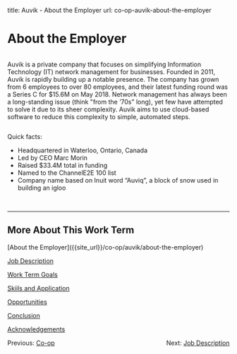 title: Auvik - About the Employer
url: co-op-auvik-about-the-employer

<h1 class="u-lead center">About the Employer</h1>

<img class="left-aligned" src="{{ url_for('static', filename='images/auvik/logo.png') }}" alt="">

Auvik is a private company that focuses on simplifying Information Technology (IT) network management for businesses. Founded in 2011, Auvik is rapidly building up a notable presence. The company has grown from 6 employees to over 80 employees, and their latest funding round was a Series C for $15.6M on May 2018. Network management has always been a long-standing issue (think "from the ‘70s" long), yet few have attempted to solve it due to its sheer complexity. Auvik aims to use cloud-based software to reduce this complexity to simple, automated steps.

<img class="right-aligned" src="{{ url_for('static', filename='images/auvik/mascot.png') }}" alt="">

Quick facts:

 * Headquartered in Waterloo, Ontario, Canada
 * Led by CEO Marc Morin
 * Raised $33.4M total in funding
 * Named to the ChannelE2E 100 list
 * Company name based on Inuit word “Auviq”, a block of snow used in building an igloo

<br>
<hr>

<h2 class="u-sublead">More About This Work Term</h2>

<span class='active'>
  [About the Employer]({{site_url}}/co-op/auvik/about-the-employer)
</span>

[Job Description]({{site_url}}/co-op/auvik/job-description)

[Work Term Goals]({{site_url}}/co-op/auvik/work-term-goals)

[Skiils and Application]({{site_url}}/co-op/auvik/skills-and-application)

[Opportunities]({{site_url}}/co-op/auvik/opportunities)

[Conclusion]({{site_url}}/co-op/auvik/conclusion)

[Acknowledgements]({{site_url}}/co-op/auvik/acknowledgements)

<div style="float: left;">
  Previous: <a href="{{ site_url }}/co-op">Co-op</a>
</div>

<div style="float: right;">
  Next: <a href="{{ site_url }}/co-op/auvik/job-description">Job Description</a>
</div>
